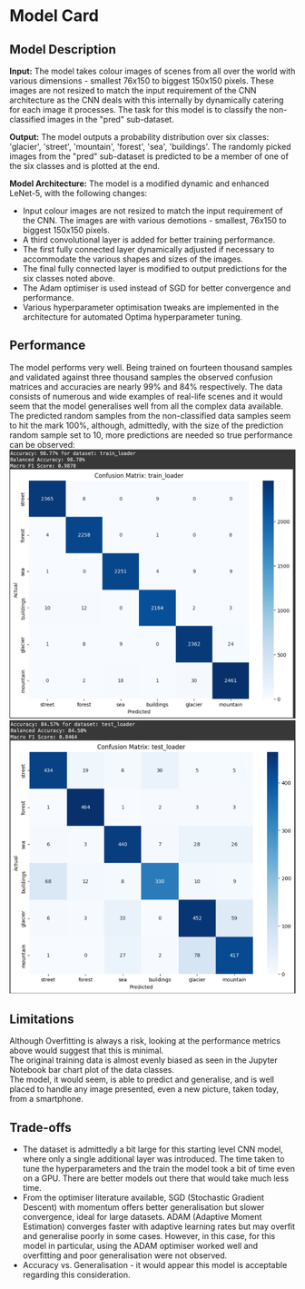 # Model Card

## Model Description

**Input:** The model takes colour images of scenes from all over the world with various dimensions - smallest 76x150 to biggest 150x150 pixels. These images are not resized to match the input requirement of the CNN architecture as the CNN deals with this internally by dynamically catering for each image it processes. The task for this model is to classify the non-classified images in the "pred" sub-dataset. 

**Output:** The model outputs a probability distribution over six classes: 'glacier', 'street', 'mountain', 'forest', 'sea', 'buildings'. The randomly picked images from the "pred" sub-dataset is predicted to be a member of one of the six classes and is plotted at the end.

**Model Architecture:** The model is a modified dynamic and enhanced LeNet-5, with the following changes:
- Input colour images are not resized to match the input requirement of the CNN. The images are with various demotions - smallest, 76x150 to biggest 150x150 pixels.
- A third convolutional layer is added for better training performance.
- The first fully connected layer dynamically adjusted if necessary to accommodate the various shapes and sizes of the images.
- The final fully connected layer is modified to output predictions for the six classes noted above.
- The Adam optimiser is used instead of SGD for better convergence and performance.
- Various hyperparameter optimisation tweaks are implemented in the architecture for automated Optima hyperparameter tuning.

## Performance

The model performs very well. Being trained on fourteen thousand samples and validated against three thousand samples the observed confusion matrices and accuracies are nearly 99% and 84% respectively. The data consists of numerous and wide examples of real-life scenes and it would seem that the model generalises well from all the complex data available. The predicted random samples from the non-classified data samples seem to hit the mark 100%, although, admittedly, with the size of the prediction random sample set to 10, more predictions are needed so true performance can be observed:
![train_loader_confusion_matrix_and_accuracy](train_loader_confusion_matrix_and_accuracy.png)
![validationtest_loader_confusion_matrix_and_accuracy](validationtest_loader_confusion_matrix_and_accuracy.png)

## Limitations
Although Overfitting is always a risk, looking at the performance metrics above would suggest that this is minimal.<br>
The original training data is almost evenly biased as seen in the Jupyter Notebook bar chart plot of the data classes.<br>
The model, it would seem, is able to predict and generalise, and is well placed to handle any image presented, even a new picture, taken today, from a smartphone.

## Trade-offs

- The dataset is admittedly a bit large for this starting level CNN model, where only a single additional layer was introduced. The time taken to tune the hyperparameters and the train the model took a bit of time even on a GPU. There are better models out there that would take much less time.
- From the optimiser literature available, SGD (Stochastic Gradient Descent) with momentum offers better generalisation but slower convergence, ideal for large datasets. ADAM (Adaptive Moment Estimation) converges faster with adaptive learning rates but may overfit and generalise poorly in some cases. However, in this case, for this model in particular, using the ADAM optimiser worked well and overfitting and poor generalisation were not observed.
- Accuracy vs. Generalisation - it would appear this model is acceptable regarding this consideration.
